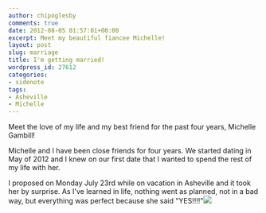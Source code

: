 ```yaml
---
author: chipoglesby
comments: true
date: 2012-08-05 01:57:01+00:00
excerpt: Meet my beautiful fiancee Michelle!
layout: post
slug: marriage
title: I'm getting married!
wordpress_id: 27612
categories:
- sidenote
tags:
- Asheville
- Michelle
---
```


Meet the love of my life and my best friend for the past four years, Michelle Gambill!

Michelle and I have been close friends for four years. We started dating in May of 2012 and I knew on our first date that I wanted to spend the rest of my life with her.

I proposed on Monday July 23rd while on vacation in Asheville and it took her by surprise. As I've learned in life, nothing went as planned, not in a bad way, but everything was perfect because she said "YES!!!!"![](https://storage.googleapis.com/www.chipoglesby.com/473574_569253056207_1819394905_o.jpg)
